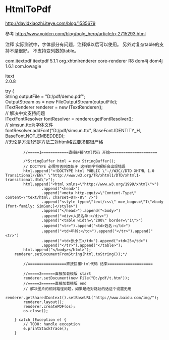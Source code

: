 # HtmlToPdf
http://davidxiaozhi.iteye.com/blog/1535679

参考
http://www.voidcn.com/blog/bolg_hero/article/p-2715293.html

注释
实际测试中，字体部分有问题，注释掉以后可以使用。
另外对复杂table的支持不是很好。
不支持变列数的table。

<dependency>  
    <groupId>com.itextpdf</groupId>  
    <artifactId>itextpdf</artifactId>  
    <version>5.1.1</version>  
</dependency>  
<!-- <dependency> <groupId>org.xhtmlrenderer</groupId> <artifactId>xhtmlrenderer</artifactId>   
    <version>8.3-atlassian</version> </dependency> -->  
<dependency>  
    <groupId>org.xhtmlrenderer</groupId>  
    <artifactId>core-renderer</artifactId>  
    <version>R8</version>  
</dependency>  
<dependency>  
    <groupId>dom4j</groupId>  
    <artifactId>dom4j</artifactId>  
    <version>1.6.1</version>  
</dependency>  
<dependency>  
    <groupId>com.lowagie</groupId>  


<artifactId>itext</artifactId>  
    <version>2.0.8</version>  
</dependency>  


try {  
            String outputFile = "D:/pdf/demo.pdf";  
            OutputStream os = new FileOutputStream(outputFile);  
            ITextRenderer renderer = new ITextRenderer();  
            // 解决中文支持问题  
            ITextFontResolver fontResolver = renderer.getFontResolver();  
            // simsun.ttc为字体文件  
            fontResolver.addFont("D:/pdf/simsun.ttc", BaseFont.IDENTITY_H,  
                    BaseFont.NOT_EMBEDDED);  
            //无论是方法1还是方法二对html格式要求都很严格  
              
            //=====1============直接拼接html代码 开始=====================  
              
            /*StringBuffer html = new StringBuffer(); 
            // DOCTYPE 必需写否则类似于 这样的字符解析会出现错误 
            html.append("<!DOCTYPE html PUBLIC \"-//W3C//DTD XHTML 1.0 Transitional//EN\" \"http://www.w3.org/TR/xhtml1/DTD/xhtml1-transitional.dtd\">"); 
            html.append("<html xmlns=\"http://www.w3.org/1999/xhtml\">") 
                    .append("<head>") 
                    .append("<meta http-equiv=\"Content-Type\" content=\"text/html; charset=UTF-8\" />") 
                    .append("<style type=\"text/css\" mce_bogus=\"1\">body {font-family: SimSun;}</style>") 
                    .append("</head>").append("<body>") 
                    .append("<div>人员名单:</div>") 
                    .append("<table width=\"200\" border=\"1\">") 
                    .append("<tr>").append("<td>姓名:</td>") 
                    .append("<td>年龄:</td>").append("</tr>").append("<tr>") 
                    .append("<td>张小三</td>").append("<td>25</td>") 
                    .append("</tr>").append("</table>"); 
            html.append("</body></html>"); 
        renderer.setDocumentFromString(html.toString());*/  
              
            //=================直接拼接html代码 结束====================  
              
            //=====2======直接加载模版 start  
            renderer.setDocument(new File("D:/pdf/t.htm"));  
            //=====2======直接加载模版 end  
            // 解决图片的相对路径问题，如果是绝对路劲的话这个设置无用  
            renderer.getSharedContext().setBaseURL("http://www.baidu.com/img/");  
            renderer.layout();  
            renderer.createPDF(os);  
            os.close();  
  
        } catch (Exception e) {  
            // TODO: handle exception  
            e.printStackTrace();  
        }  
